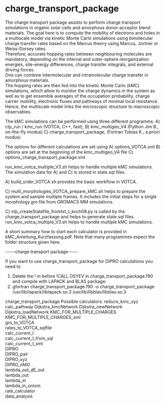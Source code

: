 # charge_transport_package
The charge transport package assists to perform charge transport simulations in organic solar cells and 
amorphous donor-acceptor blend materials. The goal here is to compute the mobility of electrons and holes 
in a multiscale model via kinetic Monte Carlo simulations using bimolecular charge transfer rates based on
the Marcus theory using Marcus, Jortner or Weiss-Dorsey rates.  
Therefore, accurate hopping rates between neighbouring molecules are mandatory, depending on the internal and 
outer-sphere reorganization energies, site-energy differences, charge transfer integrals, and external driving forces.  
One can combine intermolecular and intramolecular charge transfer in amorphous materials.  
The hopping rates are then fed into the kinetic Monte Carlo (kMC) simulations, which allow to monitor the charge dynamics 
in the system as well as to get ensemble averages of the occupation probability, charge carrier mobility, 
electronic fluxes and pathways of minimal local resistance. Hence, the multiscale model links the microscopic structure 
to macroscopic observables.


The kMC simulations can be performed using three different programms.
A) ctp_run / kmc_run (VOTCA, C++, fast),
B) kmc_multigeo_V4 (Python Jim B., on-the-fly modus)
C) charge_transport_package, (Fortran Tobias K., a priori modus)

The options for different calculations are set using
A) options_VOTCA.xml
B) options are set at the beginning of the kmc_multigeo_V4 file
C) options_charge_transport_package.xml

run_kmc_votca_multiple_V3.sh  helps to handle multiple kMC simulations.
The simulation data for A) and C) is stored in state.sql files.


A) build_order_VOTCA.sh provides the basic workflow in VOTCA.

C) multi_morphologies_VOTCA_prepare_kMC.sh helps to prepare the system and sample multiple frames.
   It includes the initial steps for a single morphology.gro file from GROMACS MM simulations. 
   
C) xtp_createStatefile_fromtxt_t_koch08.py is called by the charge_transport_package and helps to generate state.sql files.
run_kmc_votca_multiple_V3.sh  helps to handle multiple kMC simulations.

A short summary how to start each calculator is provided in kMC_Anleitung_Kurzfassung.pdf.
Note that many programmes expect the folder structure given here. 


-----charge transport package-----

If you want to use charge_transport_package for DIPRO calculations you need to 
1) Delete the ! in before !CALL DSYEV in  charge_transport_package.f90 
and compile with LAPACK and BLAS package:
2)  gfortran charge_transport_package.f90  -o charge_transport_package    /usr/lib/lapack/liblapack.so.3  /usr/lib/libblas/libblas.so.3 

 charge_transport_package
 Possible calculators: 
 reduce_kmc_xyz 
 calc_pathway 
 Dijkstra_kmcNetwork 
 Dijkstra_newNetwork 
 Dijkstra_loadNetwork 
 KMC_FOR_MULTIPLE_CHARGES 
 KMC_FOR_MULTIPLE_CHARGES_xml    
 gro_to_VOTCA  
 rates_to_VOTCA_sqlfile  
 calc_current_I  
 calc_current_I_from_sql  
 calc_current_I_xml  
 DIPRO  
 DIPRO_pair  
 DIPRO_xyz  
 DIPRO_nMO  
 lambda_out_dE_out  
 lambda_out  
 lambda_in  
 lambda_in_oniom  
 rate_calculator  
 data_analysis  


